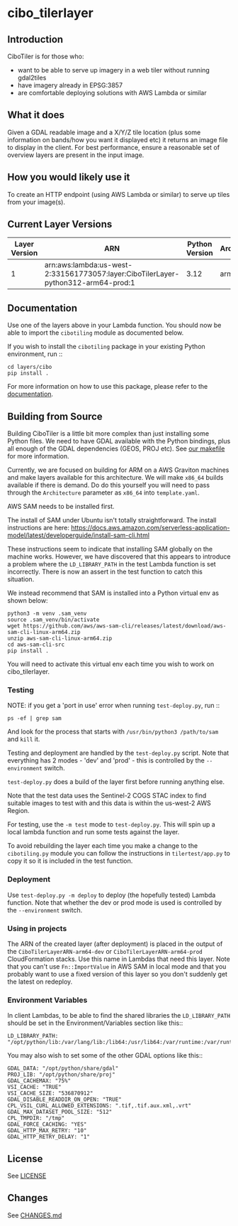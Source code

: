 # cibo_tilerlayer

## Introduction

CiboTiler is for those who:

- want to be able to serve up imagery in a web tiler without running gdal2tiles
- have imagery already in EPSG:3857
- are comfortable deploying solutions with AWS Lambda or similar

## What it does

Given a GDAL readable image and a X/Y/Z tile location (plus some information on bands/how you want it displayed etc)
it returns an image file to display in the client. For best performance, ensure a reasonable
set of overview layers are present in the input image.

## How you would likely use it

To create an HTTP endpoint (using AWS Lambda or similar) to serve up tiles from your image(s).

## Current Layer Versions

| Layer Version | ARN | Python Version | Architecture |
| ------------- | --- | -------------- | ------------ |
| 1 | arn:aws:lambda:us-west-2:331561773057:layer:CiboTilerLayer-python312-arm64-prod:1 | 3.12 | arm64 |

## Documentation 

Use one of the layers above in your Lambda function. You should now be able to import the 
`cibotiling` module as documented below.

If you wish to install the `cibotiling` package in your existing Python environment, run ::

    cd layers/cibo
    pip install .


For more information on how to use this package, please refer to the [documentation](https://cibotilerlayer.readthedocs.io/).


## Building from Source

Building CiboTiler is a little bit more complex than just installing some Python files.
We need to have GDAL available with the Python bindings, plus all enough of the GDAL 
dependencies (GEOS, PROJ etc). See [our makefile](https://github.com/cibolabs/cibo_tilerlayer/blob/main/layers/cibo/Makefile)
for more information.

Currently, we are focused on building for ARM on a AWS Graviton machines and make layers
available for this architecture. We will make `x86_64` builds available if there is demand. Do do this yourself
you will need to pass through the `Architecture` parameter as `x86_64` into `template.yaml`.

AWS SAM needs to be installed first. 

The install of SAM under Ubuntu isn't totally straightforward. The install
instructions are here: https://docs.aws.amazon.com/serverless-application-model/latest/developerguide/install-sam-cli.html

These instructions seem to indicate that installing SAM globally on the machine
works. However, we have discovered that this appears to 
introduce a problem where the `LD_LIBRARY_PATH` in the test Lambda function is set 
incorrectly. There is now an assert in the test function to catch this situation.

We instead recommend that SAM is installed into a Python virtual env as shown below:

```
python3 -m venv .sam_venv
source .sam_venv/bin/activate
wget https://github.com/aws/aws-sam-cli/releases/latest/download/aws-sam-cli-linux-arm64.zip
unzip aws-sam-cli-linux-arm64.zip
cd aws-sam-cli-src
pip install .
```

You will need to activate this virtual env each time you wish to work on cibo_tilerlayer.

### Testing

NOTE: if you get a 'port in use' error when running `test-deploy.py`, run ::

	ps -ef | grep sam

And look for the process that starts with `/usr/bin/python3 /path/to/sam` and
`kill` it.

Testing and deployment are handled by the `test-deploy.py` script. Note that everything
has 2 modes - 'dev' and 'prod' - this is controlled by the `--environment` switch.

`test-deploy.py` does a build of the layer first before running anything else. 

Note that the test data uses the Sentinel-2 COGS STAC index to find suitable images
to test with and this data is within the us-west-2 AWS Region.

For testing, use the `-m test` mode to `test-deploy.py`. This will spin up a local 
lambda function and run some tests against the layer.

To avoid rebuilding the layer each time you make a change to the `cibotiling.py` module
you can follow the instructions in `tilertest/app.py` to copy it so it is included
in the test function.

### Deployment

Use `test-deploy.py -m deploy` to deploy (the hopefully tested) Lambda function. 
Note that whether the dev or prod mode is used is controlled by the `--environment` switch.

### Using in projects

The ARN of the created layer (after deployment) is placed in the output of the `CiboTilerLayerARN-arm64-dev`
or `CiboTilerLayerARN-arm64-prod` CloudFormation stacks. Use this name in Lambdas that need this
layer. Note that you can't use `Fn::ImportValue` in AWS SAM in local mode and that 
you probably want to use a fixed version of this layer so you don't suddenly get the 
latest on redeploy.

### Environment Variables

In client Lambdas, to be able to find the shared libraries the `LD_LIBRARY_PATH` should be set 
in the Environment/Variables section like this::

    LD_LIBRARY_PATH: "/opt/python/lib:/var/lang/lib:/lib64:/usr/lib64:/var/runtime:/var/runtime/lib:/var/task:/opt/lib"

You may also wish to set some of the other GDAL options like this::

    GDAL_DATA: "/opt/python/share/gdal"
    PROJ_LIB: "/opt/python/share/proj"
    GDAL_CACHEMAX: "75%"
    VSI_CACHE: "TRUE"
    VSI_CACHE_SIZE: "536870912"
    GDAL_DISABLE_READDIR_ON_OPEN: "TRUE"
    CPL_VSIL_CURL_ALLOWED_EXTENSIONS: ".tif,.tif.aux.xml,.vrt"
    GDAL_MAX_DATASET_POOL_SIZE: "512"
    CPL_TMPDIR: "/tmp"
    GDAL_FORCE_CACHING: "YES"
    GDAL_HTTP_MAX_RETRY: "10"
    GDAL_HTTP_RETRY_DELAY: "1"
    
## License

See [LICENSE](https://github.com/cibolabs/cibo_tilerlayer/blob/main/LICENSE)

## Changes

See [CHANGES.md](https://github.com/cibolabs/cibo_tilerlayer/blob/main/CHANGES.md)
